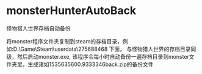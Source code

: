 # monsterHunterAutoBack
怪物猎人世界存档自动备份

将monster程序文件夹复制到steam的存档目录，例如:D:\Game\Steam\userdata\275688468 下面，
与怪物猎人世界的存档目录同级，然后启动monster.exe,
该程序会每小时自动备份一遍存档目录到monster文件夹里，生成诸如1535635600.9333346back.zip的备份文件
